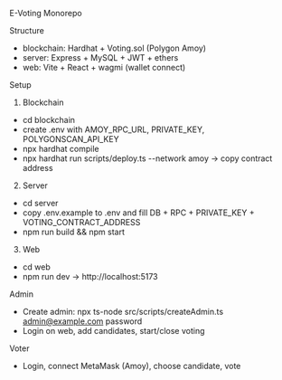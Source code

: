 ﻿E-Voting Monorepo

Structure
- blockchain: Hardhat + Voting.sol (Polygon Amoy)
- server: Express + MySQL + JWT + ethers
- web: Vite + React + wagmi (wallet connect)

Setup
1) Blockchain
- cd blockchain
- create .env with AMOY_RPC_URL, PRIVATE_KEY, POLYGONSCAN_API_KEY
- npx hardhat compile
- npx hardhat run scripts/deploy.ts --network amoy → copy contract address

2) Server
- cd server
- copy .env.example to .env and fill DB + RPC + PRIVATE_KEY + VOTING_CONTRACT_ADDRESS
- npm run build && npm start

3) Web
- cd web
- npm run dev → http://localhost:5173

Admin
- Create admin: npx ts-node src/scripts/createAdmin.ts admin@example.com password
- Login on web, add candidates, start/close voting

Voter
- Login, connect MetaMask (Amoy), choose candidate, vote
